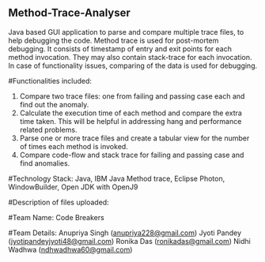 ## Method-Trace-Analyser

Java based GUI application to parse and compare multiple trace files, to help debugging the code.
Method trace is used for post-mortem debugging. It consists of timestamp of entry and exit points for each method invocation. They may also contain stack-trace for each invocation.
In case of functionality issues, comparing of the data is used for debugging.

#Functionalities included:
1. Compare two trace files: one from failing and passing case each and find out the anomaly.
2. Calculate the execution time of each method and compare the extra time taken. This will be helpful in addressing hang and performance related problems.
3. Parse one or more trace files and create a tabular view for the number of times each method is invoked.
4. Compare code-flow and stack trace for failing and passing case and find anomalies.

#Technology Stack:
Java,
IBM Java Method trace,
Eclipse Photon,
WindowBuilder,
Open JDK with OpenJ9

#Description of files uploaded:

#Team Name: Code Breakers

#Team Details:
Anupriya Singh  (anupriya228@gmail.com)
Jyoti Pandey    (jyotipandeyjyoti48@gmail.com)
Ronika Das      (ronikadas@gmail.com)
Nidhi Wadhwa    (ndhwadhwa60@gmail.com)
